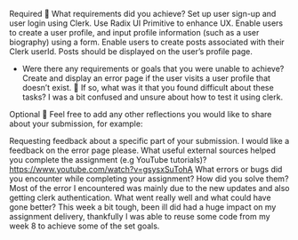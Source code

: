 Required
🎯 What requirements did you achieve?
Set up user sign-up and user login using Clerk.
Use Radix UI Primitive to enhance UX.
Enable users to create a user profile, and input profile information (such as a user biography) using a form. 
Enable users to create posts associated with their Clerk userId. Posts should be displayed on the user’s profile page.
- Were there any requirements or goals that you were unable to achieve?
Create and display an error page if the user visits a user profile that doesn’t exist. 
🎯 If so, what was it that you found difficult about these tasks?
I was a bit confused and unsure about how to test it using clerk.

Optional
🏹 Feel free to add any other reflections you would like to share about your submission, for example:

Requesting feedback about a specific part of your submission.
I would like a feedback on the error page please.
What useful external sources helped you complete the assignment (e.g YouTube tutorials)?
https://www.youtube.com/watch?v=gsysxSuTohA
What errors or bugs did you encounter while completing your assignment? How did you solve them? Most of the error I encountered was mainly due to the new updates and also getting clerk authentication. 
What went really well and what could have gone better? This week a bit tough, been ill did had a huge impact on my assignment delivery, thankfully I was able to reuse some code from my week 8 to achieve some of the set goals. 